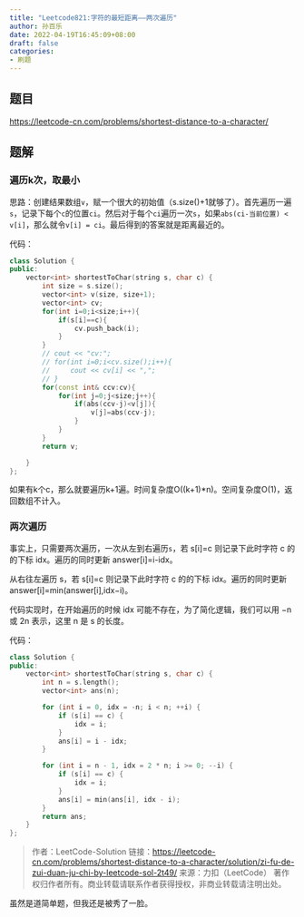 ```yaml
---
title: "Leetcode821:字符的最短距离——两次遍历"
author: 孙百乐
date: 2022-04-19T16:45:09+08:00
draft: false
categories: 
- 刷题
---
```


## 题目

https://leetcode-cn.com/problems/shortest-distance-to-a-character/

## 题解

### 遍历k次，取最小

思路：创建结果数组`v`，赋一个很大的初始值（s.size()+1就够了）。首先遍历一遍`s`，记录下每个`c`的位置`ci`。然后对于每个`ci`遍历一次`s`，如果`abs(ci-当前位置) < v[i]`，那么就令`v[i] = ci`。最后得到的答案就是距离最近的。

代码：

```c++
class Solution {
public:
    vector<int> shortestToChar(string s, char c) {
        int size = s.size();
        vector<int> v(size, size+1);
        vector<int> cv;
        for(int i=0;i<size;i++){
            if(s[i]==c){
                cv.push_back(i);
            }
        }
        // cout << "cv:";
        // for(int i=0;i<cv.size();i++){
        //     cout << cv[i] << ",";
        // }
        for(const int& ccv:cv){
            for(int j=0;j<size;j++){
                if(abs(ccv-j)<v[j]){
                    v[j]=abs(ccv-j);
                }
            }
        }
        return v;

    }
};
```

如果有k个c，那么就要遍历k+1遍。时间复杂度O((k+1)*n)。空间复杂度O(1)，返回数组不计入。

### 两次遍历

事实上，只需要两次遍历，一次从左到右遍历`s`，若 s[i]=c 则记录下此时字符 c 的的下标 idx。遍历的同时更新 answer[i]=i-idx。

从右往左遍历 s，若 s[i]=c 则记录下此时字符 c 的的下标 idx。遍历的同时更新 answer[i]=min(answer[i],idx−i)。

代码实现时，在开始遍历的时候 idx 可能不存在，为了简化逻辑，我们可以用 −n 或 2n 表示，这里 n 是 s 的长度。

代码：

```c++
class Solution {
public:
    vector<int> shortestToChar(string s, char c) {
        int n = s.length();
        vector<int> ans(n);

        for (int i = 0, idx = -n; i < n; ++i) {
            if (s[i] == c) {
                idx = i;
            }
            ans[i] = i - idx;
        }

        for (int i = n - 1, idx = 2 * n; i >= 0; --i) {
            if (s[i] == c) {
                idx = i;
            }
            ans[i] = min(ans[i], idx - i);
        }
        return ans;
    }
};
```



> 作者：LeetCode-Solution
> 链接：https://leetcode-cn.com/problems/shortest-distance-to-a-character/solution/zi-fu-de-zui-duan-ju-chi-by-leetcode-sol-2t49/
> 来源：力扣（LeetCode）
> 著作权归作者所有。商业转载请联系作者获得授权，非商业转载请注明出处。

虽然是道简单题，但我还是被秀了一脸。
